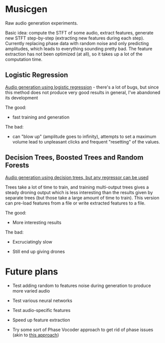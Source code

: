 # Musicgen

Raw audio generation experiments.

Basic idea: compute the STFT of some audio, extract features, generate new STFT step-by-step (extracting new features during each step). Currently replacing phase data with random noise and only predicting amplitudes, which leads to everything sounding pretty bad. The feature extraction has not been optimized (at all), so it takes up a lot of the computation time.

## Logistic Regression

[Audio generation using logistic regression](https://github.com/knstmrd/musicgen/blob/master/music-generation-v2.ipynb) - there's a lot of bugs, but since this method does not produce very good results in general, I've abandoned its development

The good:

* fast training and generation

The bad:

* can "blow up" (amplitude goes to infinity), attempts to set a maximum volume lead to unpleasant clicks and frequent "resetting" of the values.

## Decision Trees, Boosted Trees and Random Forests

[Audio generation using decision trees, but any regressor can be used](https://github.com/knstmrd/musicgen/blob/master/music-generation-trees.ipynb)

Trees take a lot of time to train, and training multi-output trees gives a steady droning output which is less interesting than the results given by separate trees (but those take a large amount of time to train). This version can pre-load features from a file or write extracted features to a file.

The good:

* More interesting results

The bad:

* Excruciatingly slow

* Still end up giving drones

# Future plans

* Test adding random to features noise during generation to produce more varied audio

* Test various neural networks

* Test audio-specific features

* Speed up feature extraction

* Try some sort of Phase Vocoder approach to get rid of phase issues (akin to [this approach](http://www.johnglover.net/blog/generating-sound-with-rnns.html))